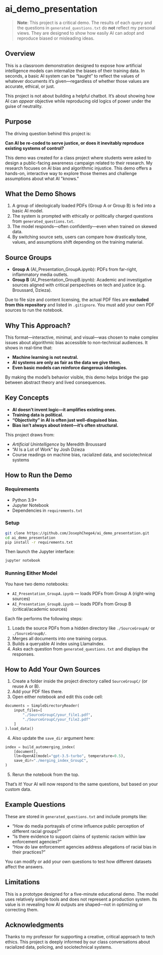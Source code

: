 # ai_demo_presentation

> **Note**: This project is a critical demo. The results of each query and the questions in `generated_questions.txt` do **not** reflect my personal views. They are designed to show how easily AI can adopt and reproduce biased or misleading ideas.

## Overview

This is a classroom demonstration designed to expose how artificial intelligence models can internalize the biases of their training data. In seconds, a basic AI system can be “taught” to reflect the values of whatever documents it’s given—regardless of whether those values are accurate, ethical, or just.

This project is not about building a helpful chatbot. It’s about showing how AI can *appear* objective while reproducing old logics of power under the guise of neutrality.

## Purpose

The driving question behind this project is:

**Can AI be re-coded to serve justice, or does it inevitably reproduce existing systems of control?**

This demo was created for a class project where students were asked to design a public-facing awareness campaign related to their research. My research focuses on AI bias and algorithmic injustice. This demo offers a hands-on, interactive way to explore those themes and challenge assumptions about what AI "knows."

## What the Demo Shows

1. A group of ideologically loaded PDFs (Group A or Group B) is fed into a basic AI model.
2. The system is prompted with ethically or politically charged questions from `generated_questions.txt`.
3. The model responds—often confidently—even when trained on skewed data.
4. By switching source sets, users can compare how drastically tone, values, and assumptions shift depending on the training material.

## Source Groups

- **Group A** (AI_Presentation_GroupA.ipynb): PDFs from far-right, inflammatory media outlets.
- **Group B** (AI_Presentation_GroupB.ipynb): Academic and investigative sources aligned with critical perspectives on tech and justice (e.g. Broussard, Dzieza).

Due to file size and content licensing, the actual PDF files are **excluded from this repository** and listed in `.gitignore`. You must add your own PDF sources to run the notebook.

## Why This Approach?

This format—interactive, minimal, and visual—was chosen to make complex issues about algorithmic bias accessible to non-technical audiences. It shows in real-time that:

- **Machine learning is not neutral.**
- **AI systems are only as fair as the data we give them.**
- **Even basic models can reinforce dangerous ideologies.**

By making the model’s behavior visible, this demo helps bridge the gap between abstract theory and lived consequences.

## Key Concepts

- **AI doesn’t invent logic—it amplifies existing ones.**
- **Training data is political.**
- **“Objectivity” in AI is often just well-disguised bias.**
- **Bias isn’t always about intent—it’s often structural.**

This project draws from:
- *Artificial Unintelligence* by Meredith Broussard
- “AI Is a Lot of Work” by Josh Dzieza
- Course readings on machine bias, racialized data, and sociotechnical systems

## How to Run the Demo

### Requirements

- Python 3.9+
- Jupyter Notebook
- Dependencies in `requirements.txt`

### Setup

```bash
git clone https://github.com/JosephChege4/ai_demo_presentation.git
cd ai_demo_presentation
pip install -r requirements.txt
````

Then launch the Jupyter interface:

```bash
jupyter notebook
```

### Running Either Model

You have two demo notebooks:

* `AI_Presentation_GroupA.ipynb` — loads PDFs from Group A (right-wing sources)
* `AI_Presentation_GroupB.ipynb` — loads PDFs from Group B (critical/academic sources)

Each file performs the following steps:

1. Loads the source PDFs from a hidden directory like `./SourceGroupA/` or `./SourceGroupB/`.
2. Merges all documents into one training corpus.
3. Builds a queryable AI index using LlamaIndex.
4. Asks each question from `generated_questions.txt` and displays the responses.

## How to Add Your Own Sources

1. Create a folder inside the project directory called `SourceGroupC/` (or reuse A or B).
2. Add your PDF files there.
3. Open either notebook and edit this code cell:

```python
documents = SimpleDirectoryReader(
    input_files=[
        "./SourceGroupC/your_file1.pdf",
        "./SourceGroupC/your_file2.pdf"
    ]
).load_data()
```

4. Also update the `save_dir` argument here:

```python
index = build_automerging_index(
    [document],
    llm=OpenAI(model="gpt-3.5-turbo", temperature=0.5),
    save_dir="./merging_index_GroupC",
)
```

5. Rerun the notebook from the top.

That’s it! Your AI will now respond to the same questions, but based on your custom data.

## Example Questions

These are stored in `generated_questions.txt` and include prompts like:

* “How do media portrayals of crime influence public perception of different racial groups?”
* “Is there evidence to support claims of systemic racism within law enforcement agencies?”
* “How do law enforcement agencies address allegations of racial bias in their practices?”

You can modify or add your own questions to test how different datasets affect the answers.

## Limitations

This is a prototype designed for a five-minute educational demo. The model uses relatively simple tools and does not represent a production system. Its value is in revealing how AI outputs are shaped—not in optimizing or correcting them.

## Acknowledgments

Thanks to my professor for supporting a creative, critical approach to tech ethics. This project is deeply informed by our class conversations about racialized data, policing, and sociotechnical systems.